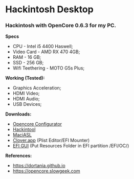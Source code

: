 # Hackintosh Desktop
### Hackintosh with OpenCore 0.6.3 for my PC.

**Specs**
* CPU - Intel i5 4400 Haswell;
* Video Card - AMD RX 470 4GB;
* RAM - 16 GB;
* SSD - 256 GB;
* Wifi Teethering - MOTO G5s Plus;

**Working (Tested):**
* Graphics Acceleration;
* HDMI Video;
* HDMI Audio;
* USB Devices;

**Downloads:**
* [Opencore Configurator](https://mackie100projects.altervista.org/apps/opencoreconf/download-new-build.php?version=last)
* [Hackintool](https://github.com/headkaze/Hackintool/releases)
* [MaciASL](https://github.com/acidanthera/MaciASL/releases)
* [Clover.app](https://github.com/CloverHackyColor/CloverBootloader/releases) (Plist Editor/EFI Mounter)
* [EFI GUI](https://github.com/acidanthera/OcBinaryData) (Put Resources Folder in EFI partition /EFI/OC/)


**References:**
* https://dortania.github.io
* https://opencore.slowgeek.com

